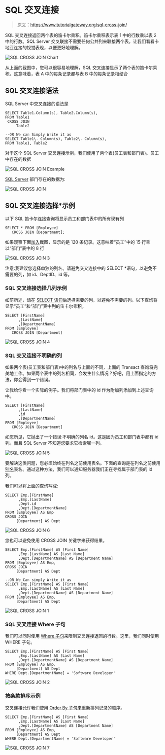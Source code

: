 # SQL 交叉连接

> 原文：<https://www.tutorialgateway.org/sql-cross-join/>

SQL 交叉连接返回两个表的笛卡尔乘积。笛卡尔乘积表示表 1 中的行数乘以表 2 中的行数。SQL Server 交叉联接不需要任何公共列来联接两个表。让我们看看卡地亚连接的视觉表现，以便更好地理解。

![SQL CROSS JOIN Chart](img/b99b3433b9cf3e16517be489a88b01d2.png)

从上面的截图中，您可以很容易地理解，SQL 交叉连接显示了两个表的笛卡尔乘积。这意味着，表 A 中的每条记录都与表 B 中的每条记录相结合

## SQL 交叉连接语法

SQL Server 中交叉连接的语法是

```
SELECT Table1.Column(s), Table2.Column(s),
FROM Table1
 CROSS JOIN
     Table2 

--OR We can Simply Write it as
SELECT Table1\. Column(s), Table2\. Column(s),
FROM Table1, Table2 
```

对于这个 SQL Server 交叉连接示例，我们使用了两个表(员工表和部门表)。员工中存在的数据

![SQL CROSS JOIN Example](img/0818dbcbb8a8dbe7dd9cff0fa2bed373.png)

[SQL Server](https://www.tutorialgateway.org/sql/) 部门存在的数据为:

![SQL CROSS JOIN](img/aff47d2ce5cff6a22067a68da5303b1c.png)

## SQL 交叉连接选择*示例

以下 SQL 笛卡尔连接查询将显示员工和部门表中的所有现有列

```
SELECT * FROM [Employee]
   CROSS JOIN [Department];
```

如果观察下面[加入](https://www.tutorialgateway.org/sql-joins/)截图，显示的是 120 条记录。这意味着“员工”中的 15 行乘以“部门”表中的 8 行

![SQL CROSS JOIN 3](img/7b5e882d8023ac9ad9d20520de42a1bf.png)

注意:我建议您选择单独的列名。请避免交叉连接中的 SELECT *语句，以避免不需要的列，如 id、DeptID、id 等。

### SQL 交叉连接选择几列示例

如前所述，请在 [SELECT 语句](https://www.tutorialgateway.org/sql-select-statement/)后选择需要的列，以避免不需要的列。以下查询将显示“员工”和“部门”表中列的笛卡尔乘积。

```
SELECT [FirstName]
      ,[LastName]
      ,[DepartmentName]
FROM [Employee]
   CROSS JOIN [Department]
```

![SQL CROSS JOIN 4](img/701f485edf2ece6987b0dc6f039e1193.png)

### SQL 交叉连接不明确的列

如果两个表(员工表和部门表)中的列名与上面的不同，上面的 Transact 查询将完美地工作。如果两个表中的列名相同，会发生什么情况？好吧，用上面指定的方法，你会得到一个错误。

让我给你看一个实际的例子。我们将部门表中的 id 作为附加列添加到上述查询中。

```
SELECT [FirstName]
      ,[LastName]
      ,id
      ,[DepartmentName]
FROM [Employee]
   CROSS JOIN [Department]
```

如您所见，它抛出了一个错误:不明确的列名 id。这是因为员工和部门表中都有 id 列。而且 SQL Server 不知道您要求它检索哪一列。

![SQL CROSS JOIN 5](img/a2441446ec025c68f8d0529fe5dee202.png)

要解决这类问题，您必须始终在列名之前使用表名。下面的查询是在列名之前使用[别名](https://www.tutorialgateway.org/sql-alias/)表名。通过这种方法，我们可以通知服务器我们正在寻找属于部门表的 id 列。

我们可以将上面的查询写成:

```
SELECT Emp.[FirstName]
      ,Emp.[LastName]
      ,Dept.id
      ,Dept.[DepartmentName]
FROM [Employee] AS Emp
CROSS JOIN
     [Department] AS Dept
```

![SQL CROSS JOIN 6](img/727786959c4834781dfc03d5efde596d.png)

您也可以避免使用 CROSS JOIN 关键字来获得结果。

```
SELECT Emp.[FirstName] AS [First Name]
      ,Emp.[LastName] AS [Last Name]
      ,Dept.[DepartmentName] AS [Department Name]
FROM [Employee] AS Emp,
CROSS JOIN
     [Department] AS Dept

--OR We Can simply Write it as
SELECT Emp.[FirstName] AS [First Name]
      ,Emp.[LastName] AS [Last Name]
      ,Dept.[DepartmentName] AS [Department Name]
FROM [Employee] AS Emp,
     [Department] AS Dept
```

![SQL CROSS JOIN 1](img/40e959859a418710d7bbd91258e020f1.png)

### SQL 交叉连接 Where 子句

我们可以同时使用 [Where 子句](https://www.tutorialgateway.org/sql-where-clause/)来限制交叉连接返回的行数。这里，我们同时使用 WHERE 子句。

```
SELECT Emp.[FirstName] AS [First Name]
      ,Emp.[LastName] AS [Last Name]
      ,Dept.[DepartmentName] AS [Department Name]
FROM [Employee] AS Emp,
     [Department] AS Dept
WHERE Dept.[DepartmentName] = 'Software Developer'
```

![SQL CROSS JOIN 2](img/8886aee04569d1b3f6b342f6642b48d7.png)

### 按条款排序示例

交叉连接允许我们使用 [Order By 子句](https://www.tutorialgateway.org/sql-order-by-clause/)来重新排列记录的顺序。

```
SELECT Emp.[FirstName] AS [First Name]
      ,Emp.[LastName] AS [Last Name]
      ,Dept.[DepartmentName] AS [Department Name]
FROM [Employee] AS Emp,
     [Department] AS Dept
WHERE Dept.[DepartmentName] = 'Software Developer'
```

![SQL CROSS JOIN 7](img/e3c540e8e3fc6e844527c427e87fca07.png)